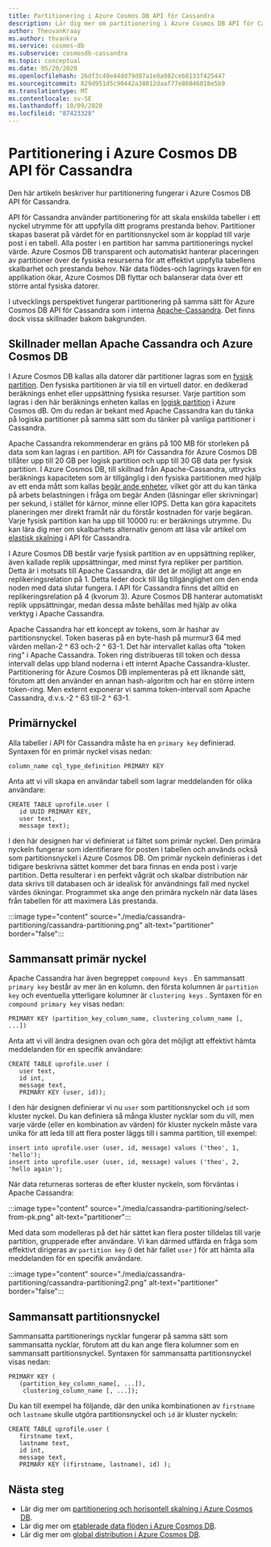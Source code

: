 ```yaml
---
title: Partitionering i Azure Cosmos DB API för Cassandra
description: Lär dig mer om partitionering i Azure Cosmos DB API för Cassandra
author: TheovanKraay
ms.author: thvankra
ms.service: cosmos-db
ms.subservice: cosmosdb-cassandra
ms.topic: conceptual
ms.date: 05/20/2020
ms.openlocfilehash: 26df3c49e44dd79d87a1e0a982ceb8133f425447
ms.sourcegitcommit: 829d951d5c90442a38012daaf77e86046018e5b9
ms.translationtype: MT
ms.contentlocale: sv-SE
ms.lasthandoff: 10/09/2020
ms.locfileid: "87423328"
---
```

# <a name="partitioning-in-azure-cosmos-db-cassandra-api"></a>Partitionering i Azure Cosmos DB API för Cassandra

Den här artikeln beskriver hur partitionering fungerar i Azure Cosmos DB API för Cassandra. 

API för Cassandra använder partitionering för att skala enskilda tabeller i ett nyckel utrymme för att uppfylla ditt programs prestanda behov. Partitioner skapas baserat på värdet för en partitionsnyckel som är kopplad till varje post i en tabell. Alla poster i en partition har samma partitionerings nyckel värde. Azure Cosmos DB transparent och automatiskt hanterar placeringen av partitioner över de fysiska resurserna för att effektivt uppfylla tabellens skalbarhet och prestanda behov. När data flödes-och lagrings kraven för en applikation ökar, Azure Cosmos DB flyttar och balanserar data över ett större antal fysiska datorer.

I utvecklings perspektivet fungerar partitionering på samma sätt för Azure Cosmos DB API för Cassandra som i interna [Apache-Cassandra](https://cassandra.apache.org/). Det finns dock vissa skillnader bakom bakgrunden. 


## <a name="differences-between-apache-cassandra-and-azure-cosmos-db"></a>Skillnader mellan Apache Cassandra och Azure Cosmos DB

I Azure Cosmos DB kallas alla datorer där partitioner lagras som en [fysisk partition](partition-data.md#physical-partitions). Den fysiska partitionen är via till en virtuell dator. en dedikerad beräknings enhet eller uppsättning fysiska resurser. Varje partition som lagras i den här beräknings enheten kallas en [logisk partition](partition-data.md#logical-partitions) i Azure Cosmos dB. Om du redan är bekant med Apache Cassandra kan du tänka på logiska partitioner på samma sätt som du tänker på vanliga partitioner i Cassandra. 

Apache Cassandra rekommenderar en gräns på 100 MB för storleken på data som kan lagras i en partition. API för Cassandra för Azure Cosmos DB tillåter upp till 20 GB per logisk partition och upp till 30 GB data per fysisk partition. I Azure Cosmos DB, till skillnad från Apache-Cassandra, uttrycks beräknings kapaciteten som är tillgänglig i den fysiska partitionen med hjälp av ett enda mått som kallas [begär ande enheter](request-units.md), vilket gör att du kan tänka på arbets belastningen i fråga om begär Anden (läsningar eller skrivningar) per sekund, i stället för kärnor, minne eller IOPS. Detta kan göra kapacitets planeringen mer direkt framåt när du förstår kostnaden för varje begäran. Varje fysisk partition kan ha upp till 10000 ru: er beräknings utrymme. Du kan lära dig mer om skalbarhets alternativ genom att läsa vår artikel om [elastisk skalning](manage-scale-cassandra.md) i API för Cassandra. 

I Azure Cosmos DB består varje fysisk partition av en uppsättning repliker, även kallade replik uppsättningar, med minst fyra repliker per partition. Detta är i motsats till Apache Cassandra, där det är möjligt att ange en replikeringsrelation på 1. Detta leder dock till låg tillgänglighet om den enda noden med data slutar fungera. I API för Cassandra finns det alltid en replikeringsrelation på 4 (kvorum 3). Azure Cosmos DB hanterar automatiskt replik uppsättningar, medan dessa måste behållas med hjälp av olika verktyg i Apache Cassandra. 

Apache Cassandra har ett koncept av tokens, som är hashar av partitionsnyckel. Token baseras på en byte-hash på murmur3 64 med värden mellan-2 ^ 63 och-2 ^ 63-1. Det här intervallet kallas ofta "token ring" i Apache Cassandra. Token ring distribueras till token och dessa intervall delas upp bland noderna i ett internt Apache Cassandra-kluster. Partitionering för Azure Cosmos DB implementeras på ett liknande sätt, förutom att den använder en annan hash-algoritm och har en större intern token-ring. Men externt exponerar vi samma token-intervall som Apache Cassandra, d.v.s.-2 ^ 63 till-2 ^ 63-1.


## <a name="primary-key"></a>Primärnyckel

Alla tabeller i API för Cassandra måste ha en `primary key` definierad. Syntaxen för en primär nyckel visas nedan:

```shell
column_name cql_type_definition PRIMARY KEY
```

Anta att vi vill skapa en användar tabell som lagrar meddelanden för olika användare:

```shell
CREATE TABLE uprofile.user ( 
   id UUID PRIMARY KEY, 
   user text,  
   message text);
```

I den här designen har vi definierat `id` fältet som primär nyckel. Den primära nyckeln fungerar som identifierare för posten i tabellen och används också som partitionsnyckel i Azure Cosmos DB. Om primär nyckeln definieras i det tidigare beskrivna sättet kommer det bara finnas en enda post i varje partition. Detta resulterar i en perfekt vågrät och skalbar distribution när data skrivs till databasen och är idealisk för användnings fall med nyckel värdes ökningar. Programmet ska ange den primära nyckeln när data läses från tabellen för att maximera Läs prestanda. 

:::image type="content" source="./media/cassandra-partitioning/cassandra-partitioning.png" alt-text="partitioner" border="false":::


## <a name="compound-primary-key"></a>Sammansatt primär nyckel

Apache Cassandra har även begreppet  `compound keys` . En sammansatt `primary key` består av mer än en kolumn. den första kolumnen är `partition key` och eventuella ytterligare kolumner är `clustering keys` . Syntaxen för en `compound primary key` visas nedan:

```shell
PRIMARY KEY (partition_key_column_name, clustering_column_name [, ...])
```

Anta att vi vill ändra designen ovan och göra det möjligt att effektivt hämta meddelanden för en specifik användare:

```shell
CREATE TABLE uprofile.user (
   user text,  
   id int, 
   message text, 
   PRIMARY KEY (user, id));
```

I den här designen definierar vi nu `user` som partitionsnyckel och `id` som kluster nyckel. Du kan definiera så många kluster nycklar som du vill, men varje värde (eller en kombination av värden) för kluster nyckeln måste vara unika för att leda till att flera poster läggs till i samma partition, till exempel:

```shell
insert into uprofile.user (user, id, message) values ('theo', 1, 'hello');
insert into uprofile.user (user, id, message) values ('theo', 2, 'hello again');
```

När data returneras sorteras de efter kluster nyckeln, som förväntas i Apache Cassandra:

:::image type="content" source="./media/cassandra-partitioning/select-from-pk.png" alt-text="partitioner":::

Med data som modelleras på det här sättet kan flera poster tilldelas till varje partition, grupperade efter användare. Vi kan därmed utfärda en fråga som effektivt dirigeras av `partition key` (i det här fallet `user` ) för att hämta alla meddelanden för en specifik användare. 

:::image type="content" source="./media/cassandra-partitioning/cassandra-partitioning2.png" alt-text="partitioner" border="false":::


## <a name="composite-partition-key"></a>Sammansatt partitionsnyckel

Sammansatta partitionerings nycklar fungerar på samma sätt som sammansatta nycklar, förutom att du kan ange flera kolumner som en sammansatt partitionsnyckel. Syntaxen för sammansatta partitionsnyckel visas nedan:

```shell
PRIMARY KEY (
   (partition_key_column_name[, ...]), 
    clustering_column_name [, ...]);
```
Du kan till exempel ha följande, där den unika kombinationen av `firstname` och `lastname` skulle utgöra partitionsnyckel och `id` är kluster nyckeln:

```shell
CREATE TABLE uprofile.user ( 
   firstname text, 
   lastname text,
   id int,  
   message text, 
   PRIMARY KEY ((firstname, lastname), id) );
```

## <a name="next-steps"></a>Nästa steg

* Lär dig mer om [partitionering och horisontell skalning i Azure Cosmos DB](partition-data.md).
* Lär dig mer om [etablerade data flöden i Azure Cosmos DB](request-units.md).
* Lär dig mer om [global distribution i Azure Cosmos DB](distribute-data-globally.md).
